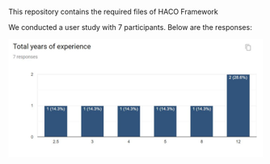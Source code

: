 This repository contains the required files of HACO Framework

We conducted a user study with 7 participants. Below are the responses:

![Screenshot](https://github.com/DigitalWorkforceTeam/HACO/blob/master/Years%20of%20Experience.JPG)
